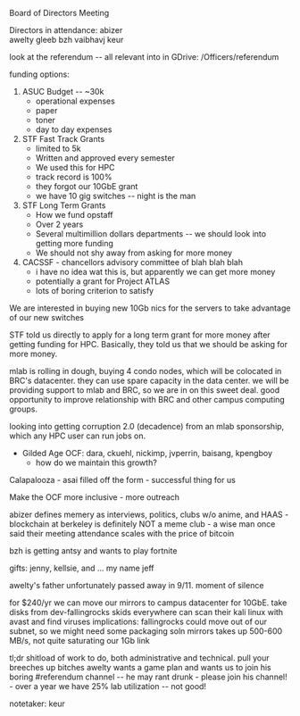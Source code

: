Board of Directors Meeting

Directors in attendance:
abizer    
awelty
gleeb
bzh
vaibhavj
keur

look at the referendum -- all relevant into in GDrive: /Officers/referendum

funding options:
1) ASUC Budget -- ~30k
    - operational expenses
    - paper
    - toner
    - day to day expenses
2) STF Fast Track Grants
    * limited to 5k
    - Written and approved every semester
    - We used this for HPC
    - track record is 100% 
    - they forgot our 10GbE grant
    - we have 10 gig switches -- night is the man
3) STF Long Term Grants
    - How we fund opstaff
    - Over 2 years
    - Several multimillion dollars departments -- we should look into getting more funding
    - We should not shy away from asking for more money 
4) CACSSF - chancellors advisory committee of blah blah blah
    - i have no idea wat this is, but apparently we can get more money  
    - potentially a grant for Project ATLAS
    - lots of boring criterion to satisfy

We are interested in buying new 10Gb nics for the servers to take advantage of our new switches

STF told us directly to apply for a long term grant for more money after getting funding for HPC.
Basically, they told us that we should be asking for more money.

mlab is rolling in dough, buying 4 condo nodes, which will be colocated in BRC's datacenter. they
can use spare capacity in the data center. we will be providing support to mlab and BRC, so we
are in on this sweet deal. good opportunity to improve relationship with BRC and other campus
computing groups.

looking into getting corruption 2.0 (decadence) from an mlab sponsorship, which any HPC user can run jobs on.

* Gilded Age OCF: dara, ckuehl, nickimp, jvperrin, baisang, kpengboy
    - how do we maintain this growth?

Calapalooza
    - asai filled off the form
    - successful thing for us

Make the OCF more inclusive
    - more outreach

abizer defines memery as interviews, politics, clubs w/o anime, and HAAS
    - blockchain at berkeley is definitely NOT a meme club
    - a wise man once said their meeting attendance scales with the price of bitcoin

bzh is getting antsy and wants to play fortnite

gifts:
    jenny, kellsie, and ... my name jeff

awelty's father unfortunately passed away in 9/11. moment of silence

for $240/yr we can move our mirrors to campus datacenter for 10GbE.
take disks from dev-fallingrocks
skids everywhere can scan their kali linux with avast and find viruses
implications: fallingrocks could move out of our subnet, so we might need some packaging soln
              mirrors takes up 500-600 MB/s, not quite saturating our 1Gb link

tl;dr shitload of work to do, both administrative and technical. pull your breeches up bitches
awelty wants a game plan and wants us to join his boring #referendum channel -- he may rant drunk
    - please join his channel!
    - over a year we have 25% lab utilization -- not good! 

notetaker: keur

